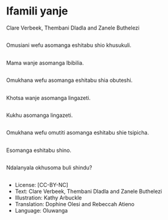 # Ifamili yanje
Clare Verbeek, Thembani
Dladla and Zanele
Buthelezi

##
Omusiani wefu
asomanga eshitabu
shio khusukuli.


##
Mama wanje asomanga
Ibibilia.


##
Omukhana wefu
asomanga eshitabu
shia obuteshi.


##
Khotsa wanje
asomanga lingazeti.


##
Kukhu asomanga
lingazeti.


##
Omukhana wefu omutiti
asomanga eshitabu
shie tsipicha.


##
Esomanga eshitabu
shino.


##
Ndalanyala okhusoma
buli shindu?


##
* License: [CC-BY-NC]
* Text: Clare Verbeek, Thembani Dladla and Zanele
Buthelezi
* Illustration: Kathy Arbuckle
* Translation: Dophine Olesi and Rebeccah Atieno
* Language: Oluwanga

